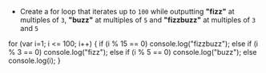 * Create a for loop that iterates up to `100` while outputting **"fizz"** at multiples of `3`, **"buzz"** at multiples of `5` and **"fizzbuzz"** at multiples of `3` and `5`

for (var i=1; i <= 100; i++)
{
    if (i % 15 == 0)
        console.log("fizzbuzz");
    else if (i % 3 == 0)
        console.log("fizz");
    else if (i % 5 == 0)
        console.log("buzz");
    else
        console.log(i);
}